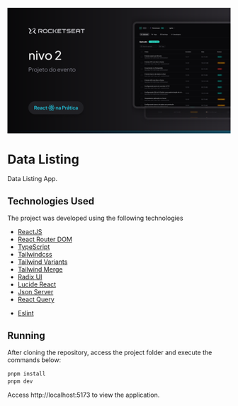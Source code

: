 ![Cover](./.github/cover.png)

# Data Listing

Data Listing App.


## Technologies Used

The project was developed using the following technologies

- [ReactJS](https://react.dev/)
- [React Router DOM](https://reactrouter.com/en/main) <!-- useSearchParams -->
- [TypeScript](https://www.typescriptlang.org)
- [Tailwindcss](https://tailwindcss.com)
- [Tailwind Variants](https://www.tailwind-variants.org)
- [Tailwind Merge](https://www.npmjs.com/package/tailwind-merge)
- [Radix UI](https://www.radix-ui.com/)
- [Lucide React](https://lucide.dev/)
- [Json Server](https://github.com/typicode/json-server)
- [React Query](https://tanstack.com/query/latest)
<!-- - [Axios](https://axios-http.com/) -->
- [Eslint](https://eslint.org/)


## Running

After cloning the repository, access the project folder and execute the commands below:

```sh
pnpm install
pnpm dev
```

Access http://localhost:5173 to view the application.
